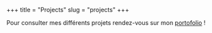 +++
title = "Projects"
slug = "projects"
+++

Pour consulter mes différents projets rendez-vous sur mon [portofolio](https://joranemembrez.ch/) !
